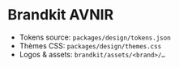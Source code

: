 # Brandkit AVNIR
- Tokens source: `packages/design/tokens.json` 
- Thèmes CSS: `packages/design/themes.css` 
- Logos & assets: `brandkit/assets/<brand>/…` 
